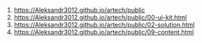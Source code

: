 1. <https://Aleksandr3012.github.io/artech/public>
1. <https://Aleksandr3012.github.io/artech/public/00-ui-kit.html>
1. <https://Aleksandr3012.github.io/artech/public/02-solution.html>
2. <https://Aleksandr3012.github.io/artech/public/09-content.html>
